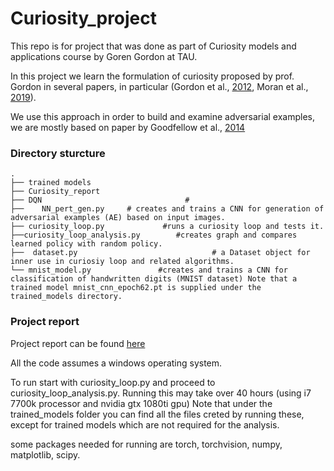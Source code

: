 # Curiosity_project
This repo is for project that was done as part of Curiosity models and applications course by Goren Gordon at TAU.

In this project we learn the formulation of curiosity proposed by prof. Gordon in several papers, in particular (Gordon  et al., [2012](http://docs.wixstatic.com/ugd/80855c_e23ff5655de44647b2269b47dfaab589.pdf), Moran et al., [2019](https://docs.wixstatic.com/ugd/8c0099_cdde28eda25c472da31bd81a5cee5238.pdf)).

We use this approach in order to build and examine adversarial examples, we are mostly based on paper by Goodfellow  et al., [2014](https://arxiv.org/pdf/1412.6572.pdf)



### Directory sturcture


    .
    ├── trained models                   
    ├── Curiosity_report                   
    ├── DQN                                # 
    ├──    NN_pert_gen.py     # creates and trains a CNN for generation of adversarial examples (AE) based on input images.
    ├── curiosity_loop.py             #runs a curiosity loop and tests it. 
    ├──curiosity_loop_analysis.py        #creates graph and compares learned policy with random policy.
    ├──  dataset.py                              # a Dataset object for inner use in curiosiy loop and related algorithms.
    └── mnist_model.py               #creates and trains a CNN for classification of handwritten digits (MNIST dataset) Note that a trained model mnist_cnn_epoch62.pt is supplied under the trained_models directory.


### Project report 
Project report can be found [here](https://github.com/SolOlga/Curiosity_project/blob/main/Curiosity_report.pdf)




All the code assumes a windows operating system.

To run start with curiosity_loop.py and proceed to curiosity_loop_analysis.py. Running this may take over 40 hours (using i7 7700k processor and nvidia gtx 1080ti gpu) Note that under the trained_models folder you can find all the files creted by running these, except for trained models which are not required for the analysis.

some packages needed for running are torch, torchvision, numpy, matplotlib, scipy.
